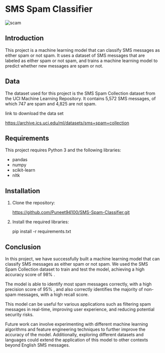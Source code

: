 
# SMS Spam Classifier

![scam](https://user-images.githubusercontent.com/114376944/220110414-b5bc6164-3715-4652-8fed-bf48198a1f7e.png)

## Introduction

This project is a machine learning model that can classify SMS messages as either spam or not spam. It uses a dataset of SMS messages that are labeled as either spam or not spam, and trains a machine learning model to predict whether new messages are spam or not.
## Data 

The dataset used for this project is the SMS Spam Collection dataset from the UCI Machine Learning Repository. It contains 5,572 SMS messages, of which 747 are spam and 4,825 are not spam.

link to download the data set

 https://archive.ics.uci.edu/ml/datasets/sms+spam+collection
## Requirements

This project requires Python 3 and the following libraries:

- pandas
- numpy
- scikit-learn
- nltk




## Installation

1.  Clone the repository:
 
    https://github.com/Puneet94100/SMS-Spam-Classifier.git


2. Install the required libraries:
 
   pip install -r requirements.txt



## Conclusion

In this project, we have successfully built a machine learning model that can classify SMS messages as either spam or not spam. We used the SMS Spam Collection dataset to train and test the model, achieving a high accuracy score of 98% .

The model is able to identify most spam messages correctly, with a high precision score of 95% , and also correctly identifies the majority of non-spam messages, with a high recall score.

This model can be useful for various applications such as filtering spam messages in real-time, improving user experience, and reducing potential security risks.

Future work can involve experimenting with different machine learning algorithms and feature engineering techniques to further improve the accuracy of the model. Additionally, exploring different datasets and languages could extend the application of this model to other contexts beyond English SMS messages.


